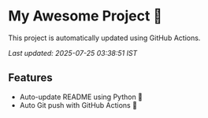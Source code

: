 # My Awesome Project 🚀

This project is automatically updated using GitHub Actions.

_Last updated: 2025-07-25 03:38:51 IST_

## Features
- Auto-update README using Python 🐍
- Auto Git push with GitHub Actions 🤖
